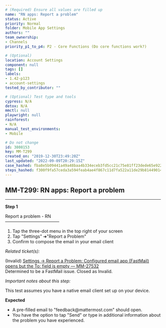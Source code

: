 ```yaml
---
# (Required) Ensure all values are filled up
name: "RN apps: Report a problem"
status: Active
priority: Normal
folder: Mobile App Settings
authors: ""
team_ownership: 
- Channels
priority_p1_to_p4: P2 - Core Functions (Do core functions work?)

# (Optional)
location: Account Settings
component: null
tags: []
labels: 
- 1.42-p123
- account-settings
tested_by_contributor: ""

# (Optional) Test type and tools
cypress: N/A
detox: N/A
mmctl: null
playwright: null
rainforest: 
- N/A
manual_test_environments: 
- Mobile

# Do not change
id: 3808153
key: MM-T299
created_on: "2019-12-30T23:49:20Z"
last_updated: "2022-09-09T20:29:15Z"
case_hashed: fba8e5b09441a49a48baa4b334eceb3fd5cc21c75e81ff23dede65e922fb2e49941295f1a7e2fa106bdd8136599dcad8
steps_hashed: f300f9fa57ceda3a594feab4ae4f867c11d7fa522a11de29b814490141da4578b093397078d416b2b46cef2ccc843678
---
```


<!-- (Auto-generated) Based on frontmatter's "key" and "name" -->

## MM-T299: RN apps: Report a problem

---

**Step 1**

Report a problem - RN\
–––––––––––––––––––––––––

1. Tap the three-dot menu in the top right of your screen
2. Tap "Settings" ➜"Report a Problem"
3. Confirm to compose the email in your email client

_Related ticket(s):_

(Invalid) [Settings -> Report a Problem: Configured email app (FastMail) opens but the To: field is empty — MM-27532](https://mattermost.atlassian.net/browse/MM-27532)\
Determined to be a FastMail issue. Closed as Invalid.

_Important notes about this step:_

​​​​This test assumes you have a native email client set up on your device.

**Expected**

- A pre-filled email to "feedback\@mattermost.com" should open.
- You have the option to tap "Send" or type in additional information about the problem you have experienced.
